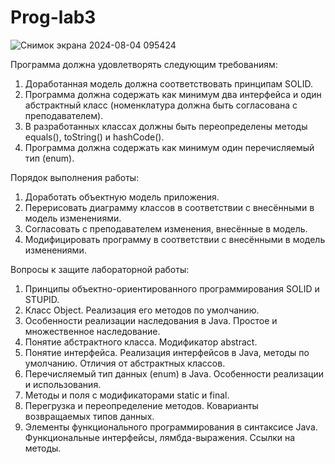 # Prog-lab3

![Снимок экрана 2024-08-04 095424](https://github.com/user-attachments/assets/c1799d1b-1426-46f5-b453-3ae4cfa20378)


Программа должна удовлетворять следующим требованиям:

1) Доработанная модель должна соответствовать принципам SOLID.
2) Программа должна содержать как минимум два интерфейса и один абстрактный класс (номенклатура должна быть согласована с преподавателем).
3) В разработанных классах должны быть переопределены методы equals(), toString() и hashCode().
4) Программа должна содержать как минимум один перечисляемый тип (enum).  


Порядок выполнения работы:

1) Доработать объектную модель приложения.
2) Перерисовать диаграмму классов в соответствии с внесёнными в модель изменениями.
3) Согласовать с преподавателем изменения, внесённые в модель.
4) Модифицировать программу в соответствии с внесёнными в модель изменениями.


Вопросы к защите лабораторной работы:

1) Принципы объектно-ориентированного программирования SOLID и STUPID.
2) Класс Object. Реализация его методов по умолчанию.
3) Особенности реализации наследования в Java. Простое и множественное наследование.
4) Понятие абстрактного класса. Модификатор abstract.
5) Понятие интерфейса. Реализация интерфейсов в Java, методы по умолчанию. Отличия от абстрактных классов.
6) Перечисляемый тип данных (enum) в Java. Особенности реализации и использования.
7) Методы и поля с модификаторами static и final.
8) Перегрузка и переопределение методов. Коварианты возвращаемых типов данных.
9) Элементы функционального программирования в синтаксисе Java. Функциональные интерфейсы, лямбда-выражения. Ссылки на методы.
